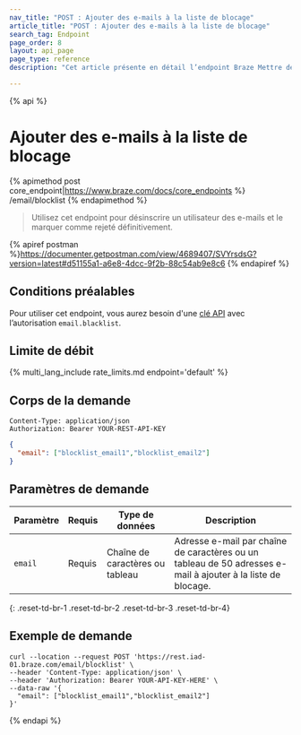```yaml
---
nav_title: "POST : Ajouter des e-mails à la liste de blocage"
article_title: "POST : Ajouter des e-mails à la liste de blocage"
search_tag: Endpoint
page_order: 8
layout: api_page
page_type: reference
description: "Cet article présente en détail l’endpoint Braze Mettre des e-mails en liste de blocage."

---
```

{% api %}
# Ajouter des e-mails à la liste de blocage
{% apimethod post core_endpoint|https://www.braze.com/docs/core_endpoints %}
/email/blocklist
{% endapimethod %}

> Utilisez cet endpoint pour désinscrire un utilisateur des e-mails et le marquer comme rejeté définitivement.
 
{% apiref postman %}https://documenter.getpostman.com/view/4689407/SVYrsdsG?version=latest#d51155a1-a6e8-4dcc-9f2b-88c54ab9e8c6 {% endapiref %}

## Conditions préalables

Pour utiliser cet endpoint, vous aurez besoin d'une [clé API]({{site.baseurl}}/api/basics#rest-api-key/) avec l’autorisation `email.blacklist`.

## Limite de débit

{% multi_lang_include rate_limits.md endpoint='default' %}

## Corps de la demande

```
Content-Type: application/json
Authorization: Bearer YOUR-REST-API-KEY
```

```json
{
  "email": ["blocklist_email1","blocklist_email2"]
}
```

## Paramètres de demande

| Paramètre | Requis | Type de données | Description |
| -----------|----------| --------|------- |
| `email` | Requis | Chaîne de caractères ou tableau | Adresse e-mail par chaîne de caractères ou un tableau de 50 adresses e-mail à ajouter à la liste de blocage. |
{: .reset-td-br-1 .reset-td-br-2 .reset-td-br-3  .reset-td-br-4}

## Exemple de demande
```
curl --location --request POST 'https://rest.iad-01.braze.com/email/blocklist' \
--header 'Content-Type: application/json' \
--header 'Authorization: Bearer YOUR-API-KEY-HERE' \
--data-raw '{
  "email": ["blocklist_email1","blocklist_email2"]
}'
```

{% endapi %}
